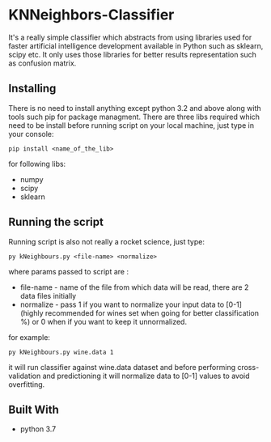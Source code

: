# KNNeighbors-Classifier

It's a really simple classifier which abstracts from using libraries used for faster artificial intelligence development 
available in Python such as sklearn, scipy etc. It only uses those libraries for better results representation such as confusion matrix.  

## Installing
There is no need to install anything except python 3.2 and above along with tools such pip for package managment.
There are three libs required which need to be install before running script on your local machine, just type in your console:
```
pip install <name_of_the_lib>
```
for following libs:
* numpy
* scipy
* sklearn

## Running the script
Running script is also not really a rocket science, just type:
```
py kNeighbours.py <file-name> <normalize>
```
where params passed to script are :
* file-name - name of the file from which data will be read, there are 2 data files initially
* normalize - pass 1 if you want to normalize your input data to [0-1] (highly recommended for wines set when going for better classification %) or 0 when if you want to keep it unnormalized.

for example:
```
py kNeighbours.py wine.data 1
```

it will run classifier against wine.data dataset and before performing cross-validation and predictioning it will normalize data to [0-1] values to avoid overfitting.

## Built With
* python 3.7
